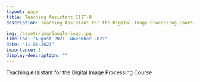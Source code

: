 ```yaml
---
layout: page
title: Teaching Assistant IIIT-H
description: Teaching Assistant for the Digital Image Processing Course

img: /assets/img/Google-logo.jpg
timeline: "August 2021 -November 2021"
date: "11-06-2023"
importance: 1
display-description: ""
---
```



Teaching Assistant for the Digital Image Processing Course